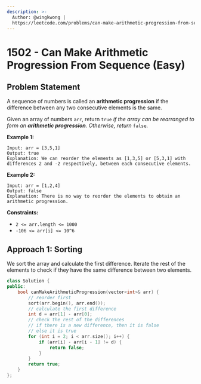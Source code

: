 ```yaml
---
description: >-
  Author: @wingkwong |
  https://leetcode.com/problems/can-make-arithmetic-progression-from-sequence/
---
```


# 1502 - Can Make Arithmetic Progression From Sequence (Easy)

## Problem Statement

A sequence of numbers is called an **arithmetic progression** if the difference between any two consecutive elements is the same.

Given an array of numbers `arr`, return `true` _if the array can be rearranged to form an **arithmetic progression**. Otherwise, return_ `false`.



**Example 1:**

```
Input: arr = [3,5,1]
Output: true
Explanation: We can reorder the elements as [1,3,5] or [5,3,1] with differences 2 and -2 respectively, between each consecutive elements.
```

**Example 2:**

```
Input: arr = [1,2,4]
Output: false
Explanation: There is no way to reorder the elements to obtain an arithmetic progression.
```

**Constraints:**

* `2 <= arr.length <= 1000`
* `-106 <= arr[i] <= 10^6`

## Approach 1: Sorting

We sort the array and calculate the first difference. Iterate the rest of the elements to check if they have the same difference between two elements.

```cpp
class Solution {
public:
    bool canMakeArithmeticProgression(vector<int>& arr) {
        // reorder first
        sort(arr.begin(), arr.end());
        // calculate the first difference
        int d = arr[1] - arr[0];
        // check the rest of the differences
        // if there is a new difference, then it is false
        // else it is true
        for (int i = 2; i < arr.size(); i++) {
            if (arr[i] - arr[i - 1] != d) {
                return false;
            }
        }
        return true;
    }
};
```
